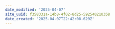 ```yaml
---
date_modified: '2025-04-07'
site_uuid: f358331a-14b8-4f02-8d25-592540210358
date_created: '2025-04-07T22:42:08.629Z'
---
```


